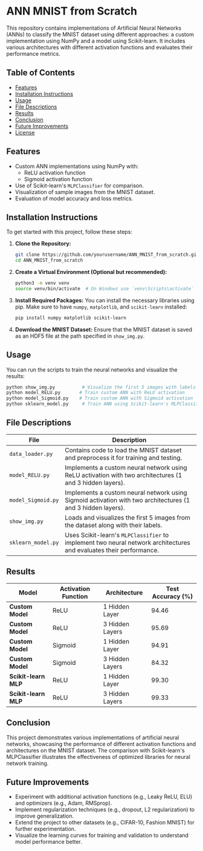 # ANN MNIST from Scratch

This repository contains implementations of Artificial Neural Networks (ANNs) to classify the MNIST dataset using different approaches: a custom implementation using NumPy and a model using Scikit-learn. It includes various architectures with different activation functions and evaluates their performance metrics.

## Table of Contents
- [Features](#features)
- [Installation Instructions](#installation-instructions)
- [Usage](#usage)
- [File Descriptions](#file-descriptions)
- [Results](#results)
- [Conclusion](#conclusion)
- [Future Improvements](#future-improvements)
- [License](#license)

## Features
- Custom ANN implementations using NumPy with:
  - ReLU activation function
  - Sigmoid activation function
- Use of Scikit-learn's `MLPClassifier` for comparison.
- Visualization of sample images from the MNIST dataset.
- Evaluation of model accuracy and loss metrics.

## Installation Instructions

To get started with this project, follow these steps:

1. **Clone the Repository:**
   ```bash
   git clone https://github.com/yourusername/ANN_MNIST_from_scratch.git
   cd ANN_MNIST_from_scratch
   ```

2. **Create a Virtual Environment (Optional but recommended):**
   ```bash
   python3 -m venv venv
   source venv/bin/activate  # On Windows use `venv\Scripts\activate`
   ```

3. **Install Required Packages:**
   You can install the necessary libraries using pip. Make sure to have `numpy`, `matplotlib`, and `scikit-learn` installed:
   ```bash
   pip install numpy matplotlib scikit-learn
   ```

4. **Download the MNIST Dataset:**
   Ensure that the MNIST dataset is saved as an HDF5 file at the path specified in `show_img.py`.

## Usage

You can run the scripts to train the neural networks and visualize the results:

```bash
python show_img.py          # Visualize the first 5 images with labels
python model_RELU.py       # Train custom ANN with ReLU activation
python model_Sigmoid.py    # Train custom ANN with Sigmoid activation
python sklearn_model.py     # Train ANN using Scikit-learn's MLPClassifier
```

## File Descriptions

| File               | Description                                                                                       |
|--------------------|---------------------------------------------------------------------------------------------------|
| `data_loader.py`   | Contains code to load the MNIST dataset and preprocess it for training and testing.              |
| `model_RELU.py`    | Implements a custom neural network using ReLU activation with two architectures (1 and 3 hidden layers). |
| `model_Sigmoid.py` | Implements a custom neural network using Sigmoid activation with two architectures (1 and 3 hidden layers). |
| `show_img.py`      | Loads and visualizes the first 5 images from the dataset along with their labels.                     |
| `sklearn_model.py` | Uses Scikit-learn's `MLPClassifier` to implement two neural network architectures and evaluates their performance. |

## Results

| **Model**           | **Activation Function** | **Architecture** | **Test Accuracy (%)** |
|---------------------|-------------------------|-------------------|------------------------|
| **Custom Model**    | ReLU                    | 1 Hidden Layer    | 94.46                  |
| **Custom Model**    | ReLU                    | 3 Hidden Layers   | 95.69                  |
| **Custom Model**    | Sigmoid                 | 1 Hidden Layer    | 94.91                  |
| **Custom Model**    | Sigmoid                 | 3 Hidden Layers   | 84.32                  |
| **Scikit-learn MLP**| ReLU                    | 1 Hidden Layer    | 99.30                  |
| **Scikit-learn MLP**| ReLU                    | 3 Hidden Layers   | 99.33                  |

## Conclusion

This project demonstrates various implementations of artificial neural networks, showcasing the performance of different activation functions and architectures on the MNIST dataset. The comparison with Scikit-learn's MLPClassifier illustrates the effectiveness of optimized libraries for neural network training.

## Future Improvements

- Experiment with additional activation functions (e.g., Leaky ReLU, ELU) and optimizers (e.g., Adam, RMSprop).
- Implement regularization techniques (e.g., dropout, L2 regularization) to improve generalization.
- Extend the project to other datasets (e.g., CIFAR-10, Fashion MNIST) for further experimentation.
- Visualize the learning curves for training and validation to understand model performance better.

